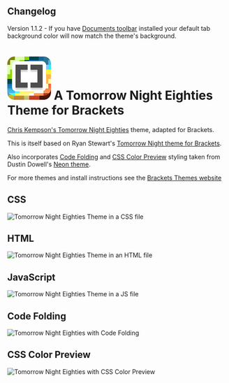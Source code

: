 ## Changelog
Version 1.1.2 - If you have [Documents toolbar](https://github.com/dnbard/brackets-documents-toolbar) installed your default tab background color will now match the theme's background.

![Brackets Themes](https://github.com/Brackets-Themes/TomorrowNight/blob/master/bracket-themes-icon-100x99.png) A Tomorrow Night Eighties Theme for Brackets
=========

[Chris Kempson's Tomorrow Night Eighties](https://github.com/chriskempson/tomorrow-theme) theme, adapted for Brackets.

This is itself based on Ryan Stewart's [Tomorrow Night theme for Brackets](https://github.com/Brackets-Themes/TomorrowNight).

Also incorporates [Code Folding](https://github.com/thehogfather/brackets-code-folding) and [CSS Color Preview](https://github.com/cmgddd/Brackets-css-color-preview) styling taken from Dustin Dowell's [Neon theme](https://github.com/dustindowell22/neon-brackets-theme). 

For more themes and install instructions see the [Brackets Themes website](http://brackets-themes.github.io/)

## CSS 
![Tomorrow Night Eighties Theme in a CSS file](https://raw.githubusercontent.com/patrickfatrick/TomorrowNightEighties/master/tomorrow-night-eighties-css.tiff)

## HTML
![Tomorrow Night Eighties Theme in an HTML file](https://raw.githubusercontent.com/patrickfatrick/TomorrowNightEighties/master/tomorrow-night-eighties-html.tiff)

## JavaScript
![Tomorrow Night Eighties Theme in a JS file](https://raw.githubusercontent.com/patrickfatrick/TomorrowNightEighties/master/tomorrow-night-eighties-js.tiff)

## Code Folding
![Tomorrow Night Eighties with Code Folding](https://raw.githubusercontent.com/patrickfatrick/TomorrowNightEighties/master/tomorrow-night-eighties-code-folding.tiff)

## CSS Color Preview
![Tomorrow Night Eighties with CSS Color Preview](https://raw.githubusercontent.com/patrickfatrick/TomorrowNightEighties/master/tomorrow-night-eighties-color-preview.tiff)